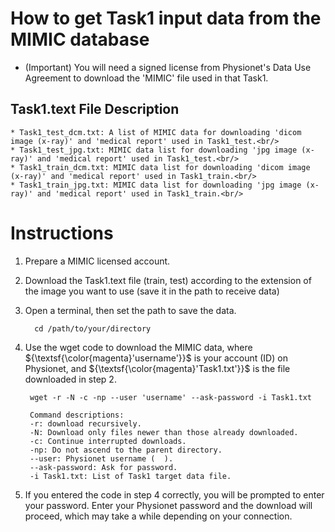 # How to get Task1 input data from the MIMIC database

- (Important) You will need a signed license from Physionet's Data Use Agreement to download the 'MIMIC' file used in that Task1.

## Task1.text File Description<br/>
	* Task1_test_dcm.txt: A list of MIMIC data for downloading 'dicom image (x-ray)' and 'medical report' used in Task1_test.<br/>
	* Task1_test_jpg.txt: MIMIC data list for downloading 'jpg image (x-ray)' and 'medical report' used in Task1_test.<br/>
	* Task1_train_dcm.txt: MIMIC data list for downloading 'dicom image (x-ray)' and 'medical report' used in Task1_train.<br/>
	* Task1_train_jpg.txt: MIMIC data list for downloading 'jpg image (x-ray)' and 'medical report' used in Task1_train.<br/>

# Instructions

1. Prepare a MIMIC licensed account.

2. Download the Task1.text file (train, test) according to the extension of the image you want to use (save it in the path to receive data)

3. Open a terminal, then set the path to save the data.
	>
		 cd /path/to/your/directory

4. Use the wget code to download the MIMIC data, where ${\textsf{\color{magenta}'username'}}$ is your account (ID) on Physionet, and ${\textsf{\color{magenta}'Task1.txt'}}$ is the file downloaded in step 2.

	>
		wget -r -N -c -np --user 'username' --ask-password -i Task1.txt
	
	> 
	
		Command descriptions:
		-r: download recursively.
		-N: Download only files newer than those already downloaded.
		-c: Continue interrupted downloads.
		-np: Do not ascend to the parent directory.
		--user: Physionet username (  ).
		--ask-password: Ask for password.
		-i Task1.txt: List of Task1 target data file.

5. If you entered the code in step 4 correctly, you will be prompted to enter your password. Enter your Physionet password and the download will proceed, which may take a while depending on your connection.

